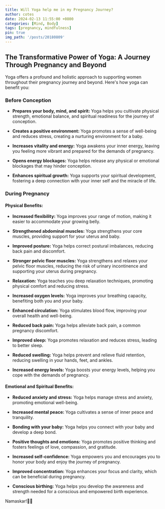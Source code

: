 ```yaml
---
title: Will Yoga help me in my Pregnancy Journey?
author: cotes
date: 2024-02-13 11:55:00 +0800
categories: [Mind, Body]
tags: [pregnancy, mindfulness]
pin: true
img_path: '/posts/20180809'
---
```


## The Transformative Power of Yoga: A Journey Through Pregnancy and Beyond

Yoga offers a profound and holistic approach to supporting women throughout their pregnancy journey and beyond. Here's how yoga can benefit you:

### Before Conception

- **Prepares your body, mind, and spirit:** Yoga helps you cultivate physical strength, emotional balance, and spiritual readiness for the journey of conception.

- **Creates a positive environment:** Yoga promotes a sense of well-being and reduces stress, creating a nurturing environment for a baby.

- **Increases vitality and energy:** Yoga awakens your inner energy, leaving you feeling more vibrant and prepared for the demands of pregnancy.

- **Opens energy blockages:** Yoga helps release any physical or emotional blockages that may hinder conception.

- **Enhances spiritual growth:** Yoga supports your spiritual development, fostering a deep connection with your inner self and the miracle of life.

### During Pregnancy

#### Physical Benefits:

- **Increased flexibility:** Yoga improves your range of motion, making it easier to accommodate your growing belly.

- **Strengthened abdominal muscles:** Yoga strengthens your core muscles, providing support for your uterus and baby.

- **Improved posture:** Yoga helps correct postural imbalances, reducing back pain and discomfort.

- **Stronger pelvic floor muscles:** Yoga strengthens and relaxes your pelvic floor muscles, reducing the risk of urinary incontinence and supporting your uterus during pregnancy.

- **Relaxation:** Yoga teaches you deep relaxation techniques, promoting physical comfort and reducing stress.

- **Increased oxygen levels:** Yoga improves your breathing capacity, benefiting both you and your baby.

- **Enhanced circulation:** Yoga stimulates blood flow, improving your overall health and well-being.

- **Reduced back pain:** Yoga helps alleviate back pain, a common pregnancy discomfort.

- **Improved sleep:** Yoga promotes relaxation and reduces stress, leading to better sleep.

- **Reduced swelling:** Yoga helps prevent and relieve fluid retention, reducing swelling in your hands, feet, and ankles.

- **Increased energy levels:** Yoga boosts your energy levels, helping you cope with the demands of pregnancy.

#### Emotional and Spiritual Benefits:

- **Reduced anxiety and stress:** Yoga helps manage stress and anxiety, promoting emotional well-being.

- **Increased mental peace:** Yoga cultivates a sense of inner peace and tranquility.

- **Bonding with your baby:** Yoga helps you connect with your baby and develop a deep bond.

- **Positive thoughts and emotions:** Yoga promotes positive thinking and fosters feelings of love, compassion, and gratitude.

- **Increased self-confidence:** Yoga empowers you and encourages you to honor your body and enjoy the journey of pregnancy.

- **Improved concentration:** Yoga enhances your focus and clarity, which can be beneficial during pregnancy.

- **Conscious birthing:** Yoga helps you develop the awareness and strength needed for a conscious and empowered birth experience.

Namaskar!🙏✨